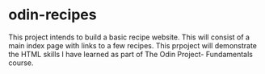 # odin-recipes

This project intends to build a basic recipe website. This will consist of a main index page with links to a few recipes.
This prpoject will demonstrate the HTML skills I have learned as part of The Odin Project- Fundamentals course.